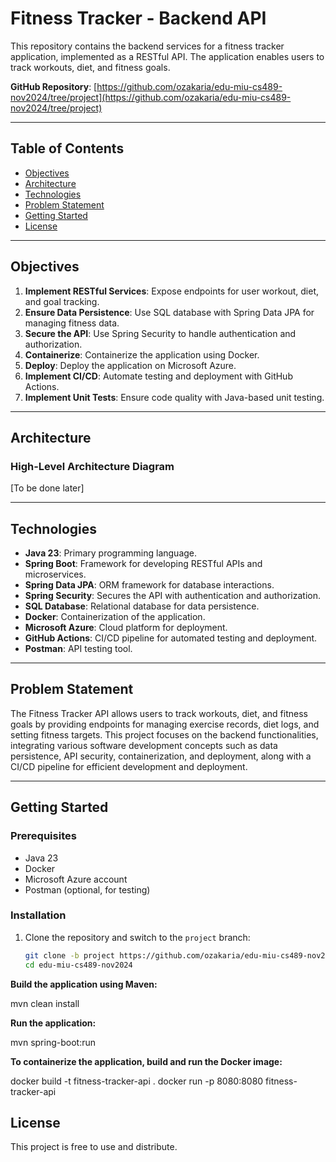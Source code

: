 # Fitness Tracker - Backend API

This repository contains the backend services for a fitness tracker application, implemented as a RESTful API. The application enables users to track workouts, diet, and fitness goals.

**GitHub Repository**: [https://github.com/ozakaria/edu-miu-cs489-nov2024/tree/project](https://github.com/ozakaria/edu-miu-cs489-nov2024/tree/project)

---

## Table of Contents
- [Objectives](#objectives)
- [Architecture](#architecture)
- [Technologies](#technologies)
- [Problem Statement](#problem-statement)
- [Getting Started](#getting-started)
- [License](#license)

---

## Objectives

1. **Implement RESTful Services**: Expose endpoints for user workout, diet, and goal tracking.
2. **Ensure Data Persistence**: Use SQL database with Spring Data JPA for managing fitness data.
3. **Secure the API**: Use Spring Security to handle authentication and authorization.
4. **Containerize**: Containerize the application using Docker.
5. **Deploy**: Deploy the application on Microsoft Azure.
6. **Implement CI/CD**: Automate testing and deployment with GitHub Actions.
7. **Implement Unit Tests**: Ensure code quality with Java-based unit testing.

---

## Architecture

### High-Level Architecture Diagram

[To be done later]

---

## Technologies

- **Java 23**: Primary programming language.
- **Spring Boot**: Framework for developing RESTful APIs and microservices.
- **Spring Data JPA**: ORM framework for database interactions.
- **Spring Security**: Secures the API with authentication and authorization.
- **SQL Database**: Relational database for data persistence.
- **Docker**: Containerization of the application.
- **Microsoft Azure**: Cloud platform for deployment.
- **GitHub Actions**: CI/CD pipeline for automated testing and deployment.
- **Postman**: API testing tool.

---

## Problem Statement

The Fitness Tracker API allows users to track workouts, diet, and fitness goals by providing endpoints for managing exercise records, diet logs, and setting fitness targets. This project focuses on the backend functionalities, integrating various software development concepts such as data persistence, API security, containerization, and deployment, along with a CI/CD pipeline for efficient development and deployment.

---

## Getting Started

### Prerequisites

- Java 23
- Docker
- Microsoft Azure account
- Postman (optional, for testing)

### Installation

1. Clone the repository and switch to the `project` branch:
   ```bash
   git clone -b project https://github.com/ozakaria/edu-miu-cs489-nov2024.git
   cd edu-miu-cs489-nov2024

**Build the application using Maven:**

mvn clean install

**Run the application:**

mvn spring-boot:run

**To containerize the application, build and run the Docker image:**

docker build -t fitness-tracker-api .
docker run -p 8080:8080 fitness-tracker-api

## License

This project is free to use and distribute.
